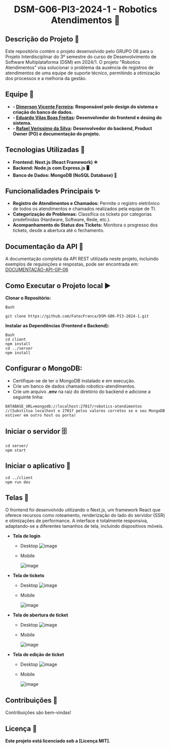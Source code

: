 <H1 align ="center" > DSM-G06-PI3-2024-1 - Robotics Atendimentos 🤖  </h1>

## Descrição do Projeto 📝
Este repositório contém o projeto desenvolvido pelo GRUPO 06 para o Projeto Interdisciplinar do 3º semestre do curso de Desenvolvimento de Software Multiplataforma (DSM) em 2024/1. O projeto "Robotics Atendimentos" visa solucionar o problema da auxência de registros de atendimentos de uma equipe de suporte técnico, permitindo a otimização dos processos e a melhoria da gestão.


## Equipe 👥
* **- [Dimerson Vicente Ferreira](https://www.linkedin.com/in/dimerson-ferreira/): Responsável pelo design do sistema e criação do banco de dados.**
* **- [Eduardo Vilas Boas Freitas](https://www.linkedin.com/in/eduardo-vilas-boas-062942204/): Desenvolvedor do frontend e desing do sistema.**
* **- [Rafael Verissimo da Silva](https://www.linkedin.com/in/rafael-ver%C3%ADssimo-da-silva-94a674227/): Desenvolvedor do backend, Product Owner (PO) e documentação do projeto.**


## Tecnologias Utilizadas 🚀
* **Frontend: Next.js (React Framework) ⚛️**
* **Backend: Node.js com Express.js 🖥️**
* **Banco de Dados: MongoDB (NoSQL Database) 🍃**


## Funcionalidades Principais ✨
* **Registro de Atendimentos e Chamados:** Permite o registro eletrônico de todos os atendimentos e chamados realizados pela equipe de TI.
* **Categorização de Problemas:** Classifica os tickets por categorias predefinidas (Hardware, Software, Rede, etc.).
* **Acompanhamento do Status dos Tickets:** Monitora o progresso dos tickets, desde a abertura até o fechamento.


## Documentação da API 📖
A documentação completa da API REST utilizada neste projeto, incluindo exemplos de requisições e respostas, pode ser encontrada em:
[DOCUMENTAÇÃO-API-GP-06](https://documenter.getpostman.com/view/34861590/2sA3XMhN9m)


## Como Executar o Projeto local ▶️

**Clonar o Repositório:**
```
Bash

git clone https://github.com/FatecFranca/DSM-G06-PI3-2024-1.git
```

**Instalar as Dependências (Frontend e Backend):**
```
Bash
cd client
npm install
cd ../server
npm install
```

## Configurar o MongoDB:

* Certifique-se de ter o MongoDB instalado e em execução.
* Crie um banco de dados chamado robotics-atendimentos.
* Crie um arquivo **.env** na raiz do diretório do backend e adicione a seguinte linha:

```
DATABASE_URL=mongodb://localhost:27017/robotics-atendimentos
//(Substitua localhost e 27017 pelos valores corretos se o seu MongoDB estiver em outro host ou porta)
```

## Iniciar o servidor 🗄️
```
cd server/
npm start
```

## Iniciar o aplicativo 📱
```
cd ../client
npm run dev
```

## Telas 📸
O frontend foi desenvolvido utilizando o Next.js, um framework React que oferece recursos como roteamento, renderização do lado do servidor (SSR) e otimizações de performance. A interface é totalmente responsiva, adaptando-se a diferentes tamanhos de tela, incluindo dispositivos móveis.

* **Tela de login**
  * Desktop
 ![image](https://github.com/FatecFranca/DSM-G06-PI3-2024-1/assets/111711287/24175202-a2de-44e2-9fb5-84e345389a03) 
  * Mobile

    ![image](https://github.com/FatecFranca/DSM-G06-PI3-2024-1/assets/111711287/13e96ace-a7b4-4c97-81fe-78bd02653b99)


* **Tela de tickets**
  * Desktop
 ![image](https://github.com/FatecFranca/DSM-G06-PI3-2024-1/assets/111711287/d43d000a-e5d9-471d-b666-62e331bf62bf)
  * Mobile
  
    ![image](https://github.com/FatecFranca/DSM-G06-PI3-2024-1/assets/111711287/fde72c05-65e6-43bb-a211-dc4d3391e867)


* **Tela de abertura de ticket**
  * Desktop
 ![image](https://github.com/FatecFranca/DSM-G06-PI3-2024-1/assets/111711287/b7961278-9c7c-43c6-b285-04da96bc4cbf)
  * Mobile

    ![image](https://github.com/FatecFranca/DSM-G06-PI3-2024-1/assets/111711287/b704af02-28ba-44fe-b347-199299203d0c)


* **Tela de edição de ticket**
  * Desktop
 ![image](https://github.com/FatecFranca/DSM-G06-PI3-2024-1/assets/111711287/e1c44a0b-feeb-4b91-a775-5c8c3ad1c90b)
  * Mobile

    ![image](https://github.com/FatecFranca/DSM-G06-PI3-2024-1/assets/111711287/7f81a7a2-0f55-4a76-a816-f16aa6e041b5)




## Contribuições 🤝
Contribuições são bem-vindas!

## Licença 📄

**Este projeto está licenciado sob a [Licença MIT].**
